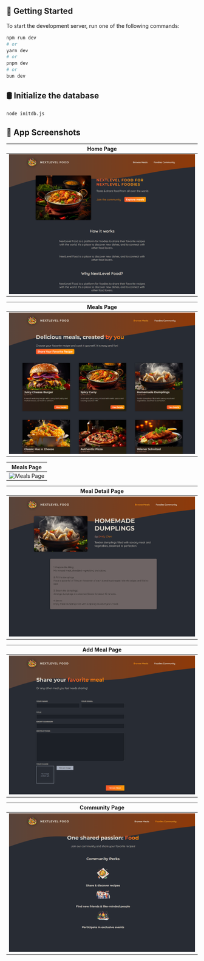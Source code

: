 ## 🚀 Getting Started

To start the development server, run one of the following commands:

```bash
npm run dev
# or
yarn dev
# or
pnpm dev
# or
bun dev
```

## 🛢️ Initialize the database

```bash
node initdb.js
```


## 📸 App Screenshots

| Home Page | 
| --- | 
| ![Home Page](assets/app_screenshoot/home_page.png) | 

| Meals Page | 
| --- | 
| ![Meals Page](assets/app_screenshoot/meals_page.png) | 

| Meals Page | 
| --- | 
| ![Meals Page](assets/app_screenshoot/meals_page_2.png) | 

| Meal Detail Page | 
| --- | 
| ![Meal Detail Page](assets/app_screenshoot/meal_detail_page.png) | 

| Add Meal Page | 
| --- | 
| ![Add Meal Page](assets/app_screenshoot/add_meal_page.png) | 

| Community Page | 
| --- | 
| ![Community Page](assets/app_screenshoot/community_page.png) | 